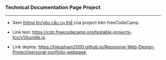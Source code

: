 ### Technical Documentation Page Project
---
- Xem <a href="https://www.freecodecamp.org/learn/responsive-web-design/responsive-web-design-projects/build-a-personal-portfolio-webpage" target="_blank"> thông tin/yêu cầu cụ thể </a>của project trên freeCodeCamp.  

- Link test: <a href="https://cdn.freecodecamp.org/testable-projects-fcc/v1/bundle.js" target="_blank">https://cdn.freecodecamp.org/testable-projects-fcc/v1/bundle.js</a>.

- Link deploy: <a href="https://hieupham2000.github.io/Reponsive-Web-Design-Project/personal-portfolio-webpage/" target="_blank">https://hieupham2000.github.io/Reponsive-Web-Design-Project/personal-portfolio-webpage</a>.